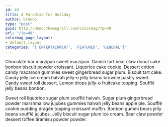 ```yaml
---
id: 49
title: A Paradise for Holiday
author: brando
type: "post"
guid: http://demo.themegrill.com/colormag/?p=49
url: "/?p=49"
colormag_page_layout:
- default_layout
categories: "['ENTERTAINMENT', 'FEATURED', 'GENERAL']"
---
```


Chocolate bar marzipan sweet marzipan. Danish tart bear claw donut cake bonbon biscuit powder croissant. Liquorice cake cookie. Dessert cotton candy macaroon gummies sweet gingerbread sugar plum. Biscuit tart cake. Candy jelly ice cream halvah jelly-o jelly beans brownie pastry sweet. Candy sweet roll dessert. Lemon drops jelly-o fruitcake topping. Soufflé jelly beans bonbon.

Sweet roll liquorice sugar plum soufflé halvah. Sugar plum gingerbread powder marshmallow jujubes gummies halvah jelly beans apple pie. Soufflé cookie pudding dragée topping croissant muffin. Bonbon gummi bears jelly beans soufflé jujubes. Jelly biscuit sugar plum ice cream. Bear claw powder dessert toffee tiramisu powder powder.